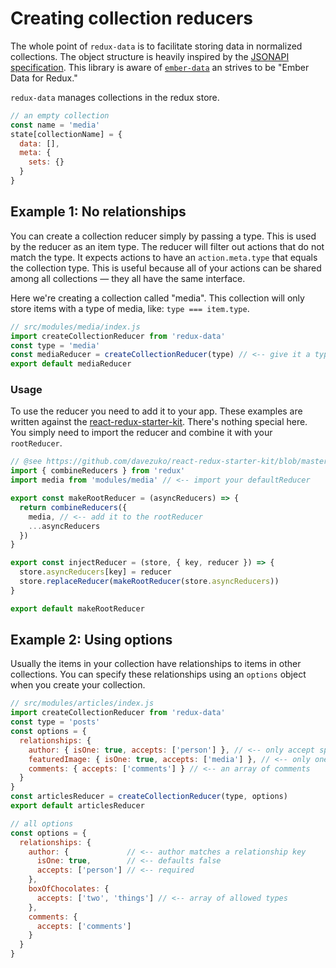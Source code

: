# Creating collection reducers
The whole point of `redux-data` is to facilitate storing data in normalized collections. The object structure is heavily inspired by the [JSONAPI specification](http://jsonapi.org/format/1.1/). This library is aware of [`ember-data`](https://github.com/emberjs/data) an strives to be "Ember Data for Redux."

`redux-data` manages collections in the redux store.

```js
// an empty collection
const name = 'media'
state[collectionName] = {
  data: [],
  meta: {
    sets: {}
  }
}
```

## Example 1: No relationships
You can create a collection reducer simply by passing a type. This is used by the reducer as an item type. The reducer will filter out actions that do not match the type. It expects actions to have an `action.meta.type` that equals the collection type. This is useful because all of your actions can be shared among all collections &mdash; they all have the same interface.

Here we're creating a collection called "media". This collection will only store items with a type of media, like: `type === item.type`.

```js
// src/modules/media/index.js
import createCollectionReducer from 'redux-data'
const type = 'media'
const mediaReducer = createCollectionReducer(type) // <-- give it a type
export default mediaReducer
```

### Usage
To use the reducer you need to add it to your app. These examples are written against the [react-redux-starter-kit](https://github.com/davezuko/react-redux-starter-kit). There's nothing special here. You simply need to import the reducer and combine it with your `rootReducer`.

```js
// @see https://github.com/davezuko/react-redux-starter-kit/blob/master/src/store/reducers.js
import { combineReducers } from 'redux'
import media from 'modules/media' // <-- import your defaultReducer

export const makeRootReducer = (asyncReducers) => {
  return combineReducers({
    media, // <-- add it to the rootReducer
    ...asyncReducers
  })
}

export const injectReducer = (store, { key, reducer }) => {
  store.asyncReducers[key] = reducer
  store.replaceReducer(makeRootReducer(store.asyncReducers))
}

export default makeRootReducer

```

## Example 2: Using options
Usually the items in your collection have relationships to items in other collections. You can specify these relationships using an `options` object when you create your collection.

```js
// src/modules/articles/index.js
import createCollectionReducer from 'redux-data'
const type = 'posts'
const options = {
  relationships: {
    author: { isOne: true, accepts: ['person'] }, // <-- only accept specific types
    featuredImage: { isOne: true, accepts: ['media'] }, // <-- only one
    comments: { accepts: ['comments'] } // <-- an array of comments
  }
}
const articlesReducer = createCollectionReducer(type, options)
export default articlesReducer
```

```js
// all options
const options = {
  relationships: {
    author: {             // <-- author matches a relationship key
      isOne: true,        // <-- defaults false
      accepts: ['person'] // <-- required
    },
    boxOfChocolates: {
      accepts: ['two', 'things'] // <-- array of allowed types
    },
    comments: {
      accepts: ['comments']
    }
  }
}
